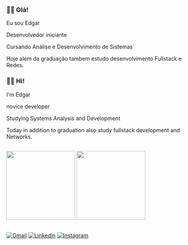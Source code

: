 ### 👨‍🦲 Olá!

Eu sou Edgar

Desenvolvedor iniciante

Cursando Análise e Desenvolvimento de Sistemas

Hoje além da graduação tambem estudo desenvolvimento Fullstack e Redes.

### 👨‍🦲 Hi!

I'm Edgar

novice developer

Studying Systems Analysis and Development

Today in addition to graduation also study fullstack development and Networks.

##

<div>
  
   <img height="180em" src="https://github-readme-stats.vercel.app/api?username=EdgarBrabo&show_icons=true&theme=dark"/>
 <img height="180em" src="https://github-readme-stats.vercel.app/api/top-langs/?username=EdgarBrabo&layout=compact&theme=dark"/>
  
</div>

##

[![Gmail](https://img.shields.io/badge/Gmail-D14836?style=for-the-badge&logo=gmail&logoColor=white)](wallacebrabo21@gmail.com)
[![Linkedin](https://img.shields.io/badge/LinkedIn-0077B5?style=for-the-badge&logo=linkedin&logoColor=white)](https://www.linkedin.com/in/edgar-brabo-73b15194/)
[![Instagram](https://img.shields.io/badge/Instagram-E4405F?style=for-the-badge&logo=instagram&logoColor=white)](https://www.instagram.com/edgar_brabo/)
